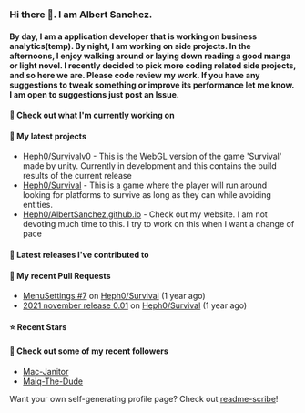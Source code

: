 ### Hi there 👋. I am Albert Sanchez. 
#### By day, I am a application developer that is working on business analytics(temp). By night, I am working on side projects. In the afternoons, I enjoy walking around or laying down reading a good manga or light novel. I recently decided to pick more coding related side projects, and so here we are. Please code review my work. If you have any suggestions to tweak something or improve its performance let me know. I am open to suggestions just post an Issue.

#### 👷 Check out what I'm currently working on


#### 🌱 My latest projects

- [Heph0/Survivalv0](https://github.com/Heph0/Survivalv0) - This is the WebGL version of the game &#39;Survival&#39; made by unity. Currently in development and this contains the build results of the current release
- [Heph0/Survival](https://github.com/Heph0/Survival) - This is a game where the player will run around looking for platforms to survive as long as they can while avoiding entities. 
- [Heph0/AlbertSanchez.github.io](https://github.com/Heph0/AlbertSanchez.github.io) - Check out my website. I am not devoting much time to this. I try to work on this when I want a change of pace

#### 🔭 Latest releases I've contributed to


#### 🔨 My recent Pull Requests

- [MenuSettings #7](https://github.com/Heph0/Survival/pull/11) on [Heph0/Survival](https://github.com/Heph0/Survival) (1 year ago)
- [2021 november release 0.01](https://github.com/Heph0/Survival/pull/8) on [Heph0/Survival](https://github.com/Heph0/Survival) (1 year ago)

#### ⭐ Recent Stars


#### 👯 Check out some of my recent followers

- [Mac-Janitor](https://github.com/Mac-Janitor)
- [Maiq-The-Dude](https://github.com/Maiq-The-Dude)

Want your own self-generating profile page? Check out [readme-scribe](https://github.com/muesli/readme-scribe)!
